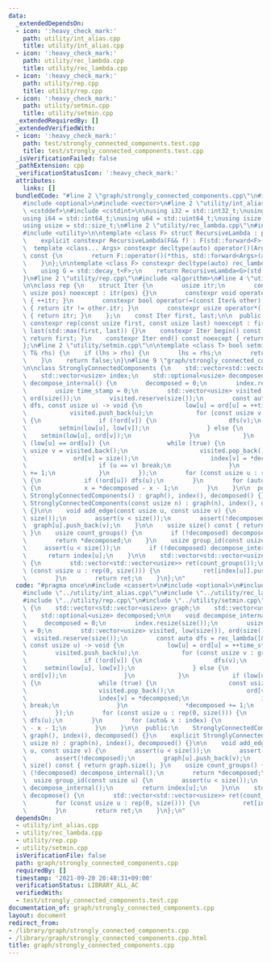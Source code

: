 ```yaml
---
data:
  _extendedDependsOn:
  - icon: ':heavy_check_mark:'
    path: utility/int_alias.cpp
    title: utility/int_alias.cpp
  - icon: ':heavy_check_mark:'
    path: utility/rec_lambda.cpp
    title: utility/rec_lambda.cpp
  - icon: ':heavy_check_mark:'
    path: utility/rep.cpp
    title: utility/rep.cpp
  - icon: ':heavy_check_mark:'
    path: utility/setmin.cpp
    title: utility/setmin.cpp
  _extendedRequiredBy: []
  _extendedVerifiedWith:
  - icon: ':heavy_check_mark:'
    path: test/strongly_connected_components.test.cpp
    title: test/strongly_connected_components.test.cpp
  _isVerificationFailed: false
  _pathExtension: cpp
  _verificationStatusIcon: ':heavy_check_mark:'
  attributes:
    links: []
  bundledCode: "#line 2 \"graph/strongly_connected_components.cpp\"\n#include <cassert>\n\
    #include <optional>\n#include <vector>\n#line 2 \"utility/int_alias.cpp\"\n#include\
    \ <cstddef>\n#include <cstdint>\n\nusing i32 = std::int32_t;\nusing u32 = std::uint32_t;\n\
    using i64 = std::int64_t;\nusing u64 = std::uint64_t;\nusing isize = std::ptrdiff_t;\n\
    using usize = std::size_t;\n#line 2 \"utility/rec_lambda.cpp\"\n#include <type_traits>\n\
    #include <utility>\n\ntemplate <class F> struct RecursiveLambda : private F {\n\
    \    explicit constexpr RecursiveLambda(F&& f) : F(std::forward<F>(f)) {}\n  \
    \  template <class... Args> constexpr decltype(auto) operator()(Args&&... args)\
    \ const {\n        return F::operator()(*this, std::forward<Args>(args)...);\n\
    \    }\n};\n\ntemplate <class F> constexpr decltype(auto) rec_lambda(F&& f) {\n\
    \    using G = std::decay_t<F>;\n    return RecursiveLambda<G>(std::forward<G>(f));\n\
    }\n#line 2 \"utility/rep.cpp\"\n#include <algorithm>\n#line 4 \"utility/rep.cpp\"\
    \n\nclass rep {\n    struct Iter {\n        usize itr;\n        constexpr Iter(const\
    \ usize pos) noexcept : itr(pos) {}\n        constexpr void operator++() noexcept\
    \ { ++itr; }\n        constexpr bool operator!=(const Iter& other) const noexcept\
    \ { return itr != other.itr; }\n        constexpr usize operator*() const noexcept\
    \ { return itr; }\n    };\n    const Iter first, last;\n\n  public:\n    explicit\
    \ constexpr rep(const usize first, const usize last) noexcept : first(first),\
    \ last(std::max(first, last)) {}\n    constexpr Iter begin() const noexcept {\
    \ return first; }\n    constexpr Iter end() const noexcept { return last; }\n\
    };\n#line 2 \"utility/setmin.cpp\"\n\ntemplate <class T> bool setmin(T& lhs, const\
    \ T& rhs) {\n    if (lhs > rhs) {\n        lhs = rhs;\n        return true;\n\
    \    }\n    return false;\n}\n#line 9 \"graph/strongly_connected_components.cpp\"\
    \n\nclass StronglyConnectedComponents {\n    std::vector<std::vector<usize>> graph;\n\
    \    std::vector<usize> index;\n    std::optional<usize> decomposed;\n\n    void\
    \ decompose_internal() {\n        decomposed = 0;\n        index.resize(size());\n\
    \        usize time_stamp = 0;\n        std::vector<usize> visited, low(size()),\
    \ ord(size());\n        visited.reserve(size());\n        const auto dfs = rec_lambda([&](auto&&\
    \ dfs, const usize u) -> void {\n            low[u] = ord[u] = ++time_stamp;\n\
    \            visited.push_back(u);\n            for (const usize v : graph[u])\
    \ {\n                if (!ord[v]) {\n                    dfs(v);\n           \
    \         setmin(low[u], low[v]);\n                } else {\n                \
    \    setmin(low[u], ord[v]);\n                }\n            }\n            if\
    \ (low[u] == ord[u]) {\n                while (true) {\n                    const\
    \ usize v = visited.back();\n                    visited.pop_back();\n       \
    \             ord[v] = size();\n                    index[v] = *decomposed;\n\
    \                    if (u == v) break;\n                }\n                *decomposed\
    \ += 1;\n            }\n        });\n        for (const usize u : rep(0, size()))\
    \ {\n            if (!ord[u]) dfs(u);\n        }\n        for (auto& x : index)\
    \ {\n            x = *decomposed - x - 1;\n        }\n    }\n\n  public:\n   \
    \ StronglyConnectedComponents() : graph(), index(), decomposed() {}\n    explicit\
    \ StronglyConnectedComponents(const usize n) : graph(n), index(), decomposed()\
    \ {}\n\n    void add_edge(const usize u, const usize v) {\n        assert(u <\
    \ size());\n        assert(v < size());\n        assert(!decomposed);\n      \
    \  graph[u].push_back(v);\n    }\n\n    usize size() const { return graph.size();\
    \ }\n    usize count_groups() {\n        if (!decomposed) decompose_internal();\n\
    \        return *decomposed;\n    }\n    usize group_id(const usize u) {\n   \
    \     assert(u < size());\n        if (!decomposed) decompose_internal();\n  \
    \      return index[u];\n    }\n\n    std::vector<std::vector<usize>> decopmose()\
    \ {\n        std::vector<std::vector<usize>> ret(count_groups());\n        for\
    \ (const usize u : rep(0, size())) {\n            ret[index[u]].push_back(u);\n\
    \        }\n        return ret;\n    }\n};\n"
  code: "#pragma once\n#include <cassert>\n#include <optional>\n#include <vector>\n\
    #include \"../utility/int_alias.cpp\"\n#include \"../utility/rec_lambda.cpp\"\n\
    #include \"../utility/rep.cpp\"\n#include \"../utility/setmin.cpp\"\n\nclass StronglyConnectedComponents\
    \ {\n    std::vector<std::vector<usize>> graph;\n    std::vector<usize> index;\n\
    \    std::optional<usize> decomposed;\n\n    void decompose_internal() {\n   \
    \     decomposed = 0;\n        index.resize(size());\n        usize time_stamp\
    \ = 0;\n        std::vector<usize> visited, low(size()), ord(size());\n      \
    \  visited.reserve(size());\n        const auto dfs = rec_lambda([&](auto&& dfs,\
    \ const usize u) -> void {\n            low[u] = ord[u] = ++time_stamp;\n    \
    \        visited.push_back(u);\n            for (const usize v : graph[u]) {\n\
    \                if (!ord[v]) {\n                    dfs(v);\n               \
    \     setmin(low[u], low[v]);\n                } else {\n                    setmin(low[u],\
    \ ord[v]);\n                }\n            }\n            if (low[u] == ord[u])\
    \ {\n                while (true) {\n                    const usize v = visited.back();\n\
    \                    visited.pop_back();\n                    ord[v] = size();\n\
    \                    index[v] = *decomposed;\n                    if (u == v)\
    \ break;\n                }\n                *decomposed += 1;\n            }\n\
    \        });\n        for (const usize u : rep(0, size())) {\n            if (!ord[u])\
    \ dfs(u);\n        }\n        for (auto& x : index) {\n            x = *decomposed\
    \ - x - 1;\n        }\n    }\n\n  public:\n    StronglyConnectedComponents() :\
    \ graph(), index(), decomposed() {}\n    explicit StronglyConnectedComponents(const\
    \ usize n) : graph(n), index(), decomposed() {}\n\n    void add_edge(const usize\
    \ u, const usize v) {\n        assert(u < size());\n        assert(v < size());\n\
    \        assert(!decomposed);\n        graph[u].push_back(v);\n    }\n\n    usize\
    \ size() const { return graph.size(); }\n    usize count_groups() {\n        if\
    \ (!decomposed) decompose_internal();\n        return *decomposed;\n    }\n  \
    \  usize group_id(const usize u) {\n        assert(u < size());\n        if (!decomposed)\
    \ decompose_internal();\n        return index[u];\n    }\n\n    std::vector<std::vector<usize>>\
    \ decopmose() {\n        std::vector<std::vector<usize>> ret(count_groups());\n\
    \        for (const usize u : rep(0, size())) {\n            ret[index[u]].push_back(u);\n\
    \        }\n        return ret;\n    }\n};\n"
  dependsOn:
  - utility/int_alias.cpp
  - utility/rec_lambda.cpp
  - utility/rep.cpp
  - utility/setmin.cpp
  isVerificationFile: false
  path: graph/strongly_connected_components.cpp
  requiredBy: []
  timestamp: '2021-09-20 20:48:31+09:00'
  verificationStatus: LIBRARY_ALL_AC
  verifiedWith:
  - test/strongly_connected_components.test.cpp
documentation_of: graph/strongly_connected_components.cpp
layout: document
redirect_from:
- /library/graph/strongly_connected_components.cpp
- /library/graph/strongly_connected_components.cpp.html
title: graph/strongly_connected_components.cpp
---
```


